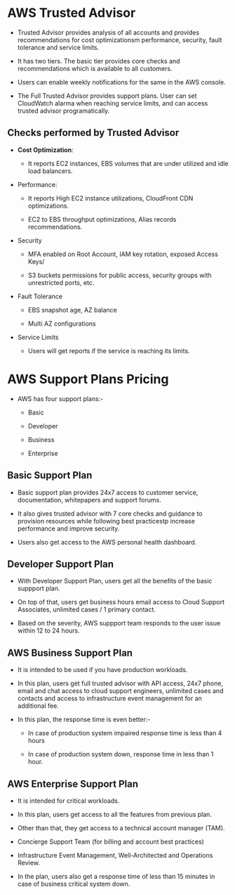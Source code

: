 # AWS Trusted Advisor

- Trusted Advisor provides analysis of all accounts and provides recommendations for cost optimizationsm performance, security, fault tolerance and service limits.

- It has two tiers. The basic tier provides core checks and recommendations which is available to all customers.

- Users can enable weekly notifications for the same in the AWS console.

- The Full Trusted Advisor provides support plans. User can set CloudWatch alarma when reaching service limits, and can access trusted advisor programatically.

## Checks performed by Trusted Advisor

- **Cost Optimization**:
  
  -  It reports EC2 instances, EBS volumes that are under utilized and idle load balancers.

- Performance:
  
  - It reports High EC2 instance utilizations, CloudFront CDN optimizations.
  
  - EC2 to EBS throughput optimizations, Alias records recommendations.

- Security
  
  - MFA enabled on Root Account, IAM key rotation, exposed Access Keys/
  
  -  S3 buckets permissions for public access, security groups with unrestricted ports, etc.

- Fault Tolerance
  
  -  EBS snapshot age, AZ balance
  
  - Multi AZ configurations

- Service Limits
  
  - Users will get reports if the service is reaching its limits.

# AWS Support Plans Pricing

- AWS has four support plans:-
  
  - Basic
  
  - Developer
  
  - Business
  
  - Enterprise

## Basic Support Plan

- Basic support plan provides 24x7 access to customer service, documentation, whitepapers and support forums.

- It also gives trusted advisor with 7 core checks and guidance to provision resources while following best practicestp increase performance and improve security.

- Users also get access to the AWS personal health dashboard.

## Developer Support Plan

- With Developer Support Plan, users get all the benefits of the basic suppport plan.

- On top of that, users get business hours email access to Cloud Support Associates, unlimited cases / 1 primary contact.

- Based on the severity, AWS suppport team responds to the user issue within 12 to 24 hours.

## AWS Business Support Plan

- It is intended to be used if you have production workloads.

- In this plan, users get full trusted advisor with API access, 24x7 phone, email and chat access to cloud support engineers, unlimited cases and contacts and access to infrastructure event management for an additional fee.

- In this plan, the response time is even better:-
  
  - In case of production system impaired response time is less than 4 hours
  
  - In case of production system down, response time in less than 1 hour.

## AWS Enterprise Support Plan

- It is intended for critical workloads.

- In this plan, users get access to all the features from previous plan.

- Other than that, they get access to a technical account manager (TAM).

- Concierge Support Team (for billing and account best practices)

- Infrastructure Event Management, Well-Architected and Operations Review.

- In the plan, users also get a response time of less than  15 minutes in case of business critical system down.




